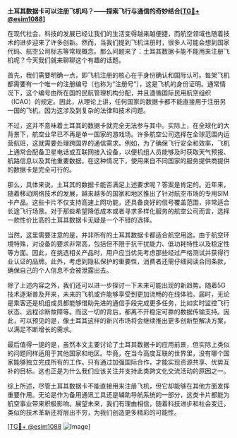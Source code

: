 **土耳其数据卡可以注册飞机吗？——探索飞行与通信的奇妙结合[[TG💪+ @esim1088](https://t.me/s/esim1088)]**

在现代社会，科技的发展已经让我们的生活变得越来越便捷，而航空领域也随着技术的进步迎来了许多创新。然而，当我们提到飞机注册时，很多人可能会想到国家代码、航空公司标志等常规概念。那么问题来了：土耳其数据卡能不能用来注册飞机呢？今天我们就来聊聊这个有趣的话题。

首先，我们需要明确一点，即飞机注册的核心在于身份确认和国际认可。每架飞机都需要有一个唯一的注册编号（也称为“注册号”），这是飞机的身份证明。通常情况下，这个编号由所在国的民航管理机构分配，并且遵循国际民用航空组织（ICAO）的规定。因此，从理论上讲，任何国家的数据卡都不能直接用于注册另一国的飞机，因为这涉及到复杂的法律和技术问题。

不过，这并不意味着土耳其的数据卡就完全无法参与其中。实际上，在全球化的大背景下，航空业早已不再是单一国家的游戏场。许多航空公司选择在全球范围内运营航班，这就需要处理跨国界的通信需求。例如，为了确保飞行安全和效率，飞机上通常会配备卫星电话或互联网接入设备，以便机组人员能够及时获取天气预报、航路信息以及其他重要数据。在这种情况下，使用来自不同国家的服务提供商提供的数据卡是完全可行的。

那么，具体来说，土耳其的数据卡能否满足上述要求呢？答案是肯定的。近年来，随着移动网络技术的发展，越来越多的国家和地区推出了针对航空市场的专用SIM卡产品。这些卡片不仅支持高速上网功能，还具备良好的信号覆盖范围，非常适合长途飞行场景。对于那些希望降低成本或者寻求多样化服务的航空公司而言，选择一款性价比高的土耳其数据卡无疑是一个不错的选择。

当然，这里需要注意的是，并非所有的土耳其数据卡都适合航空用途。由于航空环境特殊，对设备的要求非常高，包括但不限于抗干扰能力、低功耗特性以及稳定性等方面。因此，在挑选相关产品时，用户应当优先考虑那些经过严格测试并获得行业认证的品牌。此外，考虑到隐私保护的重要性，消费者还需仔细阅读合同条款，确保自己的个人信息不会被泄露出去。

除了上述内容之外，我们还可以进一步探讨一下未来可能出现的新趋势。随着5G技术逐渐普及开来，未来的飞机或许能够享受到更加流畅的在线体验。届时，无论是乘客还是机组成员都能够借助先进的通信手段完成更多任务，比如实时监控飞行状态、远程诊断故障等。而这一切的背后，都离不开稳定可靠的数据传输支持。因此，可以预见的是，像土耳其这样的新兴市场将会继续推出更多创新型解决方案，以满足不断增长的需求。

最后值得一提的是，虽然本文主要讨论了土耳其数据卡的应用前景，但实际上类似的问题同样适用于其他国家和地区。毕竟，在当今高度互联的世界里，没有哪个国家能够独立完成所有的工作。只有通过加强国际合作，才能实现资源共享、优势互补的目标。这也正是为什么我们应该关注并支持此类跨文化交流活动的原因之一。

综上所述，尽管土耳其数据卡不能直接用来注册飞机，但它却能够在其他方面发挥重要作用。无论是作为备用通讯工具还是辅助导航系统的一部分，这类卡片都能为航空事业带来积极影响。展望未来，我们有理由相信，随着科技进步和社会变迁，类似的技术革新还将层出不穷，为我们创造更多精彩的可能性。

[[TG💪+ @esim1088](https://t.me/s/esim1088) ![Image](https://i.postimg.cc/4NQfJmqS/Snipaste-2025-05-13-00-14-12.png)]